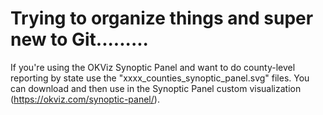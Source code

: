 # Trying to organize things and super new to Git.........
If you're using the OKViz Synoptic Panel and want to do county-level reporting by state use the "xxxx_counties_synoptic_panel.svg" files.
You can download and then use in the Synoptic Panel custom visualization (https://okviz.com/synoptic-panel/).
